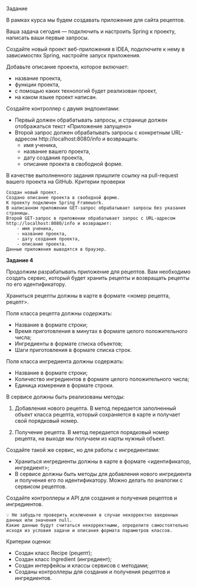 
Задание

В рамках курса мы будем создавать приложение для сайта рецептов.

Ваша задача сегодня — подключить и настроить Spring к проекту, написать ваши первые запросы.

Создайте новый проект веб-приложения в IDEA, подключите к нему в зависимостях Spring, настройте запуск приложения.

Добавьте описание проекта, которое включает:

* название проекта,
* функции проекта,
* с помощью каких технологий будет реализован проект,
* на каком языке проект написан.

Создайте контроллер с двумя эндпоинтами:
* Первый должен обрабатывать запросы, и странице должен отображаться текст «Приложение запущено»
* Второй запрос должен обрабатывать запросы с конкретным URL-адресом http://localhost:8080/info и возвращать:
    * имя ученика,
    * название вашего проекта,
    * дату создания проекта,
    * описание проекта в свободной форме.

В качестве выполненного задания пришлите ссылку на pull-request вашего проекта на GitHub.
Критерии проверки

    Создан новый проект.
    Создано описание проекта в свободной форме.
    К проекту подключен Spring Framework.
    В написанном приложении GET-запрос обрабатывает запросы без указания страницы.
    Второй GET-запрос в приложении обрабатывает запрос с URL-адресом http://localhost:8080/info и возвращает:
        - имя ученика,
        - название проекта,
        - дату создания проекта,
        - описание проекта.
    Данные приложения выводятся в браузер.
 
**Задание 4**

Продолжим разрабатывать приложение для рецептов. Вам необходимо создать сервис, который будет хранить рецепты и возвращать рецепты по его идентификатору.

Храниться рецепты должны в карте в формате <номер рецепта, рецепт>.

Поля класса рецепта должны содержать:

* Название в формате строки;
* Время приготовления в минутах в формате целого положительного числа;
* Ингредиенты в формате списка объектов;
* Шаги приготовления в формате списка строк.

Поля класса ингредиента должны содержать:

* Название в формате строки;
* Количество ингредиентов в формате целого положительного числа;
* Единица измерения в формате строки.

В сервисе должны быть реализованы методы:

1. Добавления нового рецепта.
В метод передается заполненный объект класса рецепта, который сохраняется в карте и получает свой порядковый номер.

2. Получение рецепта.
В метод передается порядковый номер рецепта, на выходе мы получаем из карты нужный объект.

Создайте такой же сервис, но для работы с ингредиентами:

* Храниться ингредиенты должны в карте в формате <идентификатор, ингредиент>;
* В сервисе должны быть методы для добавления нового ингредиента и получения его по идентификатору. Можно делать по аналогии с сервисом рецептов.

Создайте контроллеры и API для создания и получения рецептов и ингредиентов.

    💡 Не забудьте проверить исключения в случае некорректно введенных данных или значения null. 
    Какие данные будут считаться некорректными, определите самостоятельно исходя из условия задачи и описания формата параметров классов.

Критерии оценки:

* Создан класс Recipe (рецепт);
* Создан класс Ingredient (ингредиент);
* Создан интерфейсы и классы сервисов с методами;
* Созданы контроллеры для создания и получения рецептов и ингредиентов.


